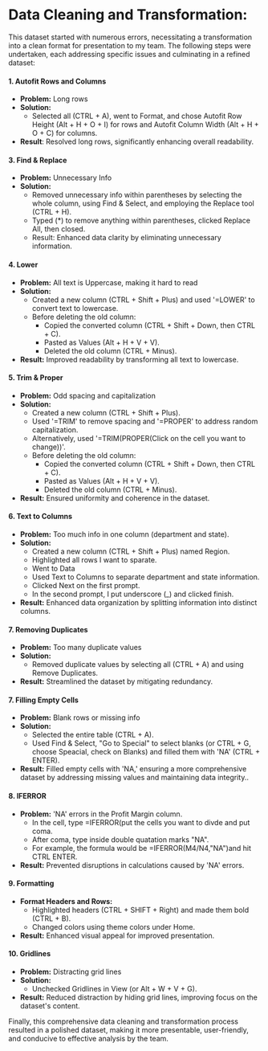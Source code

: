 # Data Cleaning and Transformation:
This dataset started with numerous errors, necessitating a transformation into a clean format for presentation to my team. The following steps were undertaken, each addressing specific issues and culminating in a refined dataset:

#### 1. Autofit Rows and Columns
   - **Problem:** Long rows
   - **Solution:** 
     - Selected all (CTRL + A), went to Format, and chose Autofit Row Height (Alt + H + O + I) for rows and Autofit Column Width (Alt + H + O + C) for columns.
   - **Result**: Resolved long rows, significantly enhancing overall readability.

#### 3. Find & Replace
   - **Problem:** Unnecessary Info
   - **Solution:**
     - Removed unnecessary info within parentheses by selecting the whole column, using Find & Select, and employing the Replace tool (CTRL + H).
     - Typed (*) to remove anything within parentheses, clicked Replace All, then closed.
     - Result: Enhanced data clarity by eliminating unnecessary information.

#### 4. Lower
   - **Problem:** All text is Uppercase, making it hard to read
   - **Solution:**
     - Created a new column (CTRL + Shift + Plus) and used '=LOWER' to convert text to lowercase.
     - Before deleting the old column:
       - Copied the converted column (CTRL + Shift + Down, then CTRL + C).
       - Pasted as Values (Alt + H + V + V).
       - Deleted the old column (CTRL + Minus).
   - **Result:** Improved readability by transforming all text to lowercase.

#### 5. Trim & Proper
   - **Problem:** Odd spacing and capitalization
   - **Solution:**
     - Created a new column (CTRL + Shift + Plus).
     - Used '=TRIM' to remove spacing and '=PROPER' to address random capitalization.
     - Alternatively, used '=TRIM(PROPER(Click on the cell you want to change))'.
     - Before deleting the old column:
       - Copied the converted column (CTRL + Shift + Down, then CTRL + C).
       - Pasted as Values (Alt + H + V + V).
       - Deleted the old column (CTRL + Minus).
   - **Result:** Ensured uniformity and coherence in the dataset.

#### 6. Text to Columns
   - **Problem:** Too much info in one column (department and state).
   - **Solution:**
     - Created a new column (CTRL + Shift + Plus) named Region.
     - Highlighted all rows I want to sparate.
     - Went to Data
     - Used Text to Columns to separate department and state information.
     - Clicked Next on the first prompt.
     - In the second prompt, I put underscore (_) and clicked finish.
   - **Result:** Enhanced data organization by splitting information into distinct columns.

#### 7. Removing Duplicates
   - **Problem:** Too many duplicate values
   - **Solution:**
     - Removed duplicate values by selecting all (CTRL + A) and using Remove Duplicates.
   - **Result:** Streamlined the dataset by mitigating redundancy.

#### 7. Filling Empty Cells
   - **Problem:** Blank rows or missing info
   - **Solution:**
     - Selected the entire table (CTRL + A).
     - Used Find & Select, "Go to Special" to select blanks (or CTRL + G, choose Speacial, check on Blanks) and filled them with 'NA' (CTRL + ENTER).
   - **Result:** Filled empty cells with 'NA,' ensuring a more comprehensive dataset by addressing missing values and maintaining data integrity..

#### 8. IFERROR
   - **Problem:** 'NA' errors in the Profit Margin column.
      - In the cell, type =IFERROR(put the cells you want to divde and put coma.
      - After coma, type inside double quatation marks "NA".
      - For example, the formula would be =IFERROR(M4/N4,"NA")and hit CTRL ENTER.
   - **Result:** Prevented disruptions in calculations caused by 'NA' errors.

#### 9. Formatting
   - **Format Headers and Rows:**
     - Highlighted headers (CTRL + SHIFT + Right) and made them bold (CTRL + B).
     - Changed colors using theme colors under Home.
   - **Result:** Enhanced visual appeal for improved presentation.

#### 10. Gridlines
   - **Problem:** Distracting grid lines
   - **Solution:**
     - Unchecked Gridlines in View (or Alt + W + V + G).
   - **Result:** Reduced distraction by hiding grid lines, improving focus on the dataset's content.

Finally, this comprehensive data cleaning and transformation process resulted in a polished dataset, making it more presentable, user-friendly, and conducive to effective analysis by the team.

 
 
 
